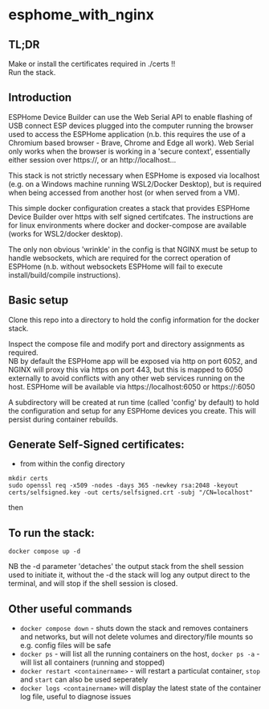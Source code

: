 # esphome_with_nginx

## TL;DR
Make or install the certificates required in ./certs !!  
Run the stack.

## Introduction
ESPHome Device Builder can use the Web Serial API to enable flashing of USB connect ESP devices plugged into the computer running the browser used to access the ESPHome application (n.b. this requires the use of a Chromium based browser - Brave, Chrome and Edge all work).  Web Serial only works when the browser is working in a 'secure context', essentially either session over https://, or an http://localhost... 

This stack is not strictly necessary when ESPHome is exposed via localhost (e.g. on a Windows machine running WSL2/Docker Desktop), but is required when being accessed from another host (or when served from a VM).

This simple docker configuration creates a stack that provides ESPHome Device Builder over https with self signed certifcates.
The instructions are for linux environments where docker and docker-compose are available (works for WSL2/docker desktop).

The only non obvious 'wrinkle' in the config is that NGINX must be setup to handle websockets, which are required for the correct operation of ESPHome (n.b. without websockets ESPHome will fail to execute install/build/compile instructions).

## Basic setup
Clone this repo into a directory to hold the config information for the docker stack.

Inspect the compose file and modify port and directory assignments as required.  
NB by default the ESPHome app will be exposed via http on port 6052, and NGINX will proxy this via https on port 443, but this is mapped to 6050 externally to avoid conflicts with any other web services running on the host.
ESPHome will be available via https://localhost:6050 or https://<ip address of host>:6050

A subdirectory will be created at run time (called 'config' by default) to hold the configuration and setup for any ESPHome devices you create.  This will persist during container rebuilds.


## Generate Self-Signed certificates:
- from within the config directory
  
```  
mkdir certs
sudo openssl req -x509 -nodes -days 365 -newkey rsa:2048 -keyout certs/selfsigned.key -out certs/selfsigned.crt -subj "/CN=localhost"
```
then

## To run the stack:

```
docker compose up -d
```  
NB the -d parameter 'detaches' the output stack from the shell session used to initiate it, without the -d the stack will log any output direct to the terminal, and will stop if the shell session is closed.

## Other useful commands

* `docker compose down`  - shuts down the stack and removes containers and networks, but will not delete volumes and directory/file mounts so e.g. config files will be safe
* `docker ps`  - will list all the running containers on the host, `docker ps -a` - will list all containers (running and stopped)
* `docker restart <containername>` - will restart a particulat container, `stop` and `start` can also be used seperately
* `docker logs <containername>` will display the latest state of the container log file, useful to diagnose issues
